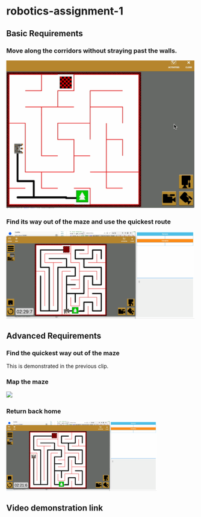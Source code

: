 # robotics-assignment-1

##  Basic Requirements

### Move along the corridors without straying past the walls.

<img src="basic_req_1.gif" width="500">

### Find its way out of the maze and use the quickest route

<img src="basic_req_2_and_3.gif" width="500">

## Advanced Requirements

### Find the quickest way out of the maze

This is demonstrated in the previous clip.

### Map the maze

<img src="mapping_maze.gif" width="500">

### Return back home

<img src="returning_home.gif" width="400">

## Video demonstration link

